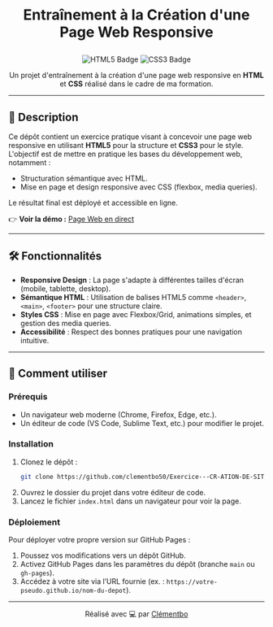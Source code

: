 

# <p align="center">Entraînement à la Création d'une Page Web Responsive</p>

<p align="center">
  <img src="https://img.shields.io/badge/HTML5-E34F26?style=for-the-badge&logo=html5&logoColor=white" alt="HTML5 Badge">
  <img src="https://img.shields.io/badge/CSS3-1572B6?style=for-the-badge&logo=css3&logoColor=white" alt="CSS3 Badge">
</p>

<p align="center">Un projet d'entraînement à la création d'une page web responsive en <strong>HTML</strong> et <strong>CSS</strong> réalisé dans le cadre de ma formation.</p>

---

## 📖 Description

Ce dépôt contient un exercice pratique visant à concevoir une page web responsive en utilisant **HTML5** pour la structure et **CSS3** pour le style. L'objectif est de mettre en pratique les bases du développement web, notamment :
- Structuration sémantique avec HTML.
- Mise en page et design responsive avec CSS (flexbox, media queries).

Le résultat final est déployé et accessible en ligne.

👉 **Voir la démo :** [Page Web en direct](https://clementbo50.github.io/Exercice---CR-ATION-DE-SITE-WEB-AVEC-HTML5-ET-CSS3/)

---

## 🛠️ Fonctionnalités

- **Responsive Design** : La page s'adapte à différentes tailles d'écran (mobile, tablette, desktop).
- **Sémantique HTML** : Utilisation de balises HTML5 comme `<header>`, `<main>`, `<footer>` pour une structure claire.
- **Styles CSS** : Mise en page avec Flexbox/Grid, animations simples, et gestion des media queries.
- **Accessibilité** : Respect des bonnes pratiques pour une navigation intuitive.

---

## 🚀 Comment utiliser

### Prérequis
- Un navigateur web moderne (Chrome, Firefox, Edge, etc.).
- Un éditeur de code (VS Code, Sublime Text, etc.) pour modifier le projet.

### Installation
1. Clonez le dépôt :
   ```bash
   git clone https://github.com/clementbo50/Exercice---CR-ATION-DE-SITE-WEB-AVEC-.git
   ```
2. Ouvrez le dossier du projet dans votre éditeur de code.
3. Lancez le fichier `index.html` dans un navigateur pour voir la page.

### Déploiement
Pour déployer votre propre version sur GitHub Pages :
1. Poussez vos modifications vers un dépôt GitHub.
2. Activez GitHub Pages dans les paramètres du dépôt (branche `main` ou `gh-pages`).
3. Accédez à votre site via l’URL fournie (ex. : `https://votre-pseudo.github.io/nom-du-depot`).

---






<p align="center">
  Réalisé avec 💻 par <a href="https://github.com/clementbo50">Clémentbo</a>
</p>

